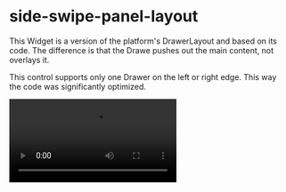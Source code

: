# side-swipe-panel-layout

This Widget is a version of the platform's DrawerLayout and based on its code.
The difference is that the Drawe pushes out the main content, not overlays it.

This control supports only one Drawer on the left or right edge. This way the code was significantly optimized.

![ScreenShot](https://raw.github.com/Stanislav-Perchenko/side-swipe-panel-layout/master/device-2019-02-04-203232.mp4)
